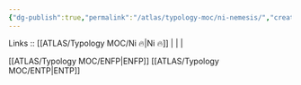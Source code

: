 ```yaml
---
{"dg-publish":true,"permalink":"/atlas/typology-moc/ni-nemesis/","created":"","updated":""}
---
```


Links :: [[ATLAS/Typology MOC/Ni 🔥\|Ni 🔥]] |  |  | 

[[ATLAS/Typology MOC/ENFP\|ENFP]]
[[ATLAS/Typology MOC/ENTP\|ENTP]]
